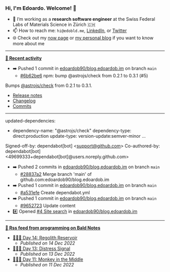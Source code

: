 ### Hi, I'm Edoardo. Welcome! 👋 

- 🔭 I’m working as a **research software engineer** at the Swiss Federal Labs of Materials Science in Zürich 🇨🇭
- 📫 How to reach me: `hi@edobld.me`, [LinkedIn](https://linkedin.com/in/edobld), or [Twitter](https://twitter.com/edobld)
- 🌐 Check out my [now page](https://edoardob.im/now) or [my personal blog](https://blog.edoardob.im) if you want to know more about me

---

**[📰 Recent activity](https://github.com/edoardob90)**
* ➡️ Pushed 1 commit in [edoardob90/blog.edoardob.im](https://github.com/edoardob90/blog.edoardob.im) on branch `main`
  * [#6b62be6](https://github.com/edoardob90/blog.edoardob.im/commit/6b62be6) npm: bump @astrojs/check from 0.2.1 to 0.3.1 (#5)

Bumps [@astrojs/check](https://github.com/withastro/language-tools/tree/HEAD/packages/astro-check) from 0.2.1 to 0.3.1.
- [Release notes](https://github.com/withastro/language-tools/releases)
- [Changelog](https://github.com/withastro/language-tools/blob/main/packages/astro-check/CHANGELOG.md)
- [Commits](https://github.com/withastro/language-tools/commits/@astrojs/check@0.3.1/packages/astro-check)

---
updated-dependencies:
- dependency-name: &#34;@astrojs/check&#34;
  dependency-type: direct:production
  update-type: version-update:semver-minor
...

Signed-off-by: dependabot[bot] &lt;support@github.com&gt;
Co-authored-by: dependabot[bot] &lt;49699333+dependabot[bot]@users.noreply.github.com&gt;
* ➡️ Pushed 2 commits in [edoardob90/blog.edoardob.im](https://github.com/edoardob90/blog.edoardob.im) on branch `main`
  * [#28837a2](https://github.com/edoardob90/blog.edoardob.im/commit/28837a2) Merge branch &#39;main&#39; of github.com:edoardob90/blog.edoardob.im
* ➡️ Pushed 1 commit in [edoardob90/blog.edoardob.im](https://github.com/edoardob90/blog.edoardob.im) on branch `main`
  * [#a531efe](https://github.com/edoardob90/blog.edoardob.im/commit/a531efe) Create dependabot.yml
* ➡️ Pushed 1 commit in [edoardob90/blog.edoardob.im](https://github.com/edoardob90/blog.edoardob.im) on branch `main`
  * [#9652723](https://github.com/edoardob90/blog.edoardob.im/commit/9652723) Update content
* #️⃣ Opened [#4 Site search](https://github.com/edoardob90/blog.edoardob.im/issues/4) in [edoardob90/blog.edoardob.im](https://github.com/edoardob90/blog.edoardob.im)


---

**[🗼 Rss feed from programming on Bald Notes](https://blog.edoardob.im/categories/programming/)**
* [🎄👨‍💻 Day 14: Regolith Reservoir](https://blog.edoardob.im/2022/12/14/day-regolith-reservoir.html)
  * *Published on 14 Dec 2022*
* [🎄👨‍💻 Day 13: Distress Signal](https://blog.edoardob.im/2022/12/13/day-distress-signal.html)
  * *Published on 13 Dec 2022*
* [🎄👨‍💻 Day 11: Monkey in the Middle](https://blog.edoardob.im/2022/12/11/day-monkey-in.html)
  * *Published on 11 Dec 2022*


